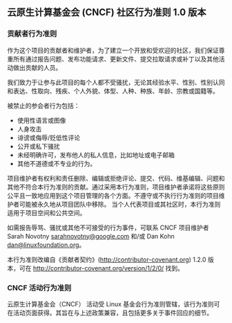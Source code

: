 云原生计算基金会 (CNCF) 社区行为准则 1.0 版本
---------------------------------------------

### 贡献者行为准则

作为这个项目的贡献者和维护者，为了建立一个开放和受欢迎的社区，我们保证尊重所有通过报告问题、发布功能请求、更新文件、提交拉取请求或补丁以及其他活动做出贡献的人员。

我们致力于让参与此项目的每个人都不受骚扰，无论其经验水平、性别、性别认同和表达、性取向、残疾、个人外貌、体型、人种、种族、年龄、宗教或国籍等。

被禁止的参会者行为包括：

-	使用性语言或图像
-	人身攻击
-	诽谤或侮辱/贬低性评论
-	公开或私下骚扰
-	未经明确许可，发布他人的私人信息，比如地址或电子邮箱
-	其他不道德或不专业的行为。

项目维护者有权利和责任删除、编辑或拒绝评论、提交、代码、维基编辑、问题和其他不符合本行为准则的贡献。通过采用本行为准则，项目维护者承诺将这些原则公平且一致地应用到这个项目管理的各个方面。不遵守或不执行行为准则的项目维护者可能被永久地从项目团队中移除。 当个人代表项目或其社区时，本行为准则适用于项目空间和公共空间。

如需报告辱骂、骚扰或其他不可接受的行为事件，可联系 CNCF 项目维护者 Sarah Novotny sarahnovotny@google.com 和/或 Dan Kohn dan@linuxfoundation.org。

本行为准则改编自《贡献者契约》(http://contributor-covenant.org) 1.2.0 版本，可在 http://contributor-covenant.org/version/1/2/0/ 找到。

### CNCF 活动行为准则

云原生计算基金会（CNCF） 活动受 Linux 基金会行为准则管辖，该行为准则可在活动页面获得。其旨在与上述政策兼容，且包括更多关于事件回应的细节。
